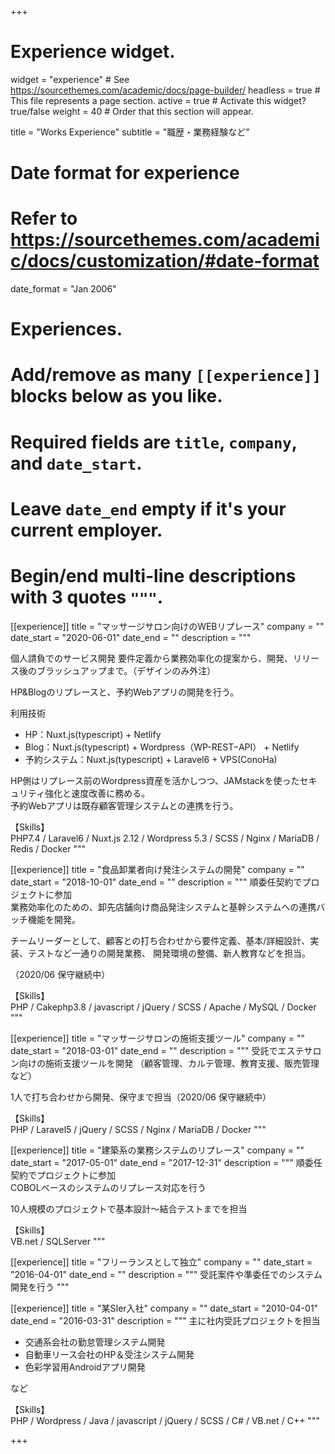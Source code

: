 +++
# Experience widget.
widget = "experience"  # See https://sourcethemes.com/academic/docs/page-builder/
headless = true  # This file represents a page section.
active = true  # Activate this widget? true/false
weight = 40  # Order that this section will appear.

title = "Works Experience"
subtitle = "職歴・業務経験など"

# Date format for experience
#   Refer to https://sourcethemes.com/academic/docs/customization/#date-format
date_format = "Jan 2006"

# Experiences.
#   Add/remove as many `[[experience]]` blocks below as you like.
#   Required fields are `title`, `company`, and `date_start`.
#   Leave `date_end` empty if it's your current employer.
#   Begin/end multi-line descriptions with 3 quotes `"""`.

[[experience]]
  title = "マッサージサロン向けのWEBリプレース"
  company = ""
  date_start = "2020-06-01"
  date_end = ""
  description = """

個人請負でのサービス開発
要件定義から業務効率化の提案から、開発、リリース後のブラッシュアップまで。（デザインのみ外注）

HP&Blogのリプレースと、予約Webアプリの開発を行う。

利用技術  
- HP：Nuxt.js(typescript) + Netlify  
- Blog：Nuxt.js(typescript) + Wordpress（WP-REST−API） + Netlify  
- 予約システム：Nuxt.js(typescript) + Laravel6 + VPS(ConoHa)

HP側はリプレース前のWordpress資産を活かしつつ、JAMstackを使ったセキュリティ強化と速度改善に務める。  
予約Webアプリは既存顧客管理システムとの連携を行う。


【Skills】  
PHP7.4 / Laravel6 / Nuxt.js 2.12 / Wordpress 5.3 / SCSS / Nginx / MariaDB / Redis / Docker 
  """

[[experience]]
  title = "食品卸業者向け発注システムの開発"
  company = ""
  date_start = "2018-10-01"
  date_end = ""
  description = """
順委任契約でプロジェクトに参加  
業務効率化のための、卸先店舗向け商品発注システムと基幹システムへの連携バッチ機能を開発。

チームリーダーとして、顧客との打ち合わせから要件定義、基本/詳細設計、実装、テストなど一通りの開発業務、
開発環境の整備、新人教育などを担当。

（2020/06 保守継続中）

【Skills】  
PHP / Cakephp3.8 / javascript / jQuery / SCSS / Apache / MySQL / Docker 
  """

[[experience]]
  title = "マッサージサロンの施術支援ツール"
  company = ""
  date_start = "2018-03-01"
  date_end = ""
  description = """
受託でエステサロン向けの施術支援ツールを開発
（顧客管理、カルテ管理、教育支援、販売管理など）  

1人で打ち合わせから開発、保守まで担当（2020/06 保守継続中）

【Skills】  
PHP / Laravel5 / jQuery / SCSS / Nginx / MariaDB / Docker 
  """

[[experience]]
  title = "建築系の業務システムのリプレース"
  company = ""
  date_start = "2017-05-01"
  date_end = "2017-12-31"
  description = """
順委任契約でプロジェクトに参加  
COBOLベースのシステムのリプレース対応を行う

10人規模のプロジェクトで基本設計〜結合テストまでを担当

【Skills】  
VB.net / SQLServer 
  """

[[experience]]
  title = "フリーランスとして独立"
  company = ""
  date_start = "2016-04-01"
  date_end = ""
  description = """
受託案件や準委任でのシステム開発を行う
  """

[[experience]]
  title = "某SIer入社"
  company = ""
  date_start = "2010-04-01"
  date_end = "2016-03-31"
  description = """
  主に社内受託プロジェクトを担当
  
- 交通系会社の勤怠管理システム開発
- 自動車リース会社のHP＆受注システム開発
- 色彩学習用Androidアプリ開発

など

【Skills】  
PHP / Wordpress / Java / javascript / jQuery / SCSS / C# / VB.net / C++
  """

+++
